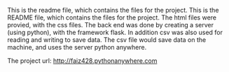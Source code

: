 
This is the readme file, which contains the files for the project.
This is the README file, which contains the files for the project.
The html files were provied, with the css files.  The back end was done by creating a 
server (using python), with the framework flask.  In addition csv was also
used for reading and writing to  save data.  The csv file would save data on the machine, 
and uses the server python anywhere. 



The project url: 
http://faiz428.pythonanywhere.com
